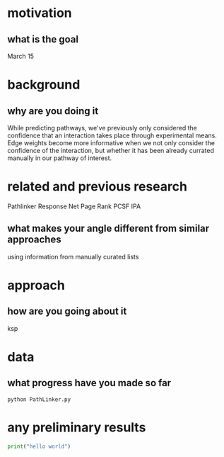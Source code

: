 # motivation

## what is the goal
March 15

# background

## why are you doing it
While predicting pathways, we've previously only considered the confidence that an interaction takes place through experimental means.  Edge weights become more informative when we not only consider the confidence of the interaction, but whether it has been already currated manually in our pathway of interest.  

# related and previous research
Pathlinker
Response Net
Page Rank
PCSF
IPA

## what makes your angle different from similar approaches

using information from manually curated lists

# approach

## how are you going about it

ksp

# data

## what progress have you made so far

`python PathLinker.py`

# any preliminary results

```python
print("hello world")
```
